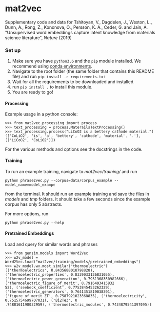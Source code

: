# mat2vec
Supplementary code and data for Tshitoyan, V., Dagdelen, J., Weston, L., Dunn, A., Rong, Z., Kononova, O., Persson, K. A., 
Ceder, G. and Jain, A. "Unsupervised word embeddings capture latent knowledge from materials science literature", 
*Nature* (2019)

### Set up

1. Make sure you have `python3.6` and the `pip` module installed. 
We recommend using [conda environments](https://docs.conda.io/projects/conda/en/latest/user-guide/tasks/manage-environments.html).
1. Navigate to the root folder (the same folder that contains this README file)
and run `pip install -r requirements.txt`
1. Wait for all the requirements to be downloaded and installed.
1. run `pip install .` to install this module.
1. You are ready to go!

#### Processing

Example usage in a python console:

```
>>> from mat2vec.processing import process
>>> text_processing = process.MaterailsTextProcessing()
>>> text_processing.process("LiCoO2 is a bettery cathode material.")
(['CoLiO2', 'is', 'a', 'bettery', 'cathode', 'material', '.'], [('LiCoO2', 'CoLiO2')])
```

For the various methods and options see the docstrings in the code.

#### Training
To run an example training, navigate to *mat2vec/training/* and run

```
python phrase2vec.py --corpus=data/corpus_example --model_name=model_exampe
```

from the terminal. It should run an example training and save the files in *models*
and *tmp* folders. It should take a few seconds since the example corpus has only 5 abstracts.

For more options, run

```
python phrase2vec.py --help
```

#### Pretrained Embeddings

Load and query for similar words and phrases

```
>>> from gensim.models import Word2Vec
>>> w2v_model = Word2Vec.load("mat2vec/training/models/pretrained_embeddings")
>>> w2v_model.wv.most_similar("thermoelectric")
[('thermoelectrics', 0.8435688018798828), ('thermoelectric_properties', 0.8339033126831055), ('thermoelectric_power_generation', 0.7931368350982666), ('thermoelectric_figure_of_merit', 0.7916493415832
52), ('seebeck_coefficient', 0.7753845453262329), ('thermoelectric_generators', 0.7641351819038391), ('figure_of_merit_ZT', 0.7587921023368835), ('thermoelectricity', 0.7515754699707031), ('Bi2Te3', 0
.7480161190032959), ('thermoelectric_modules', 0.7434879541397095)]
```
